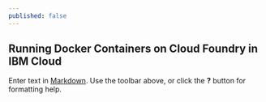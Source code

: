 ```yaml
---
published: false
---
```

## Running Docker Containers on Cloud Foundry in IBM Cloud

Enter text in [Markdown](http://daringfireball.net/projects/markdown/). Use the toolbar above, or click the **?** button for formatting help.
